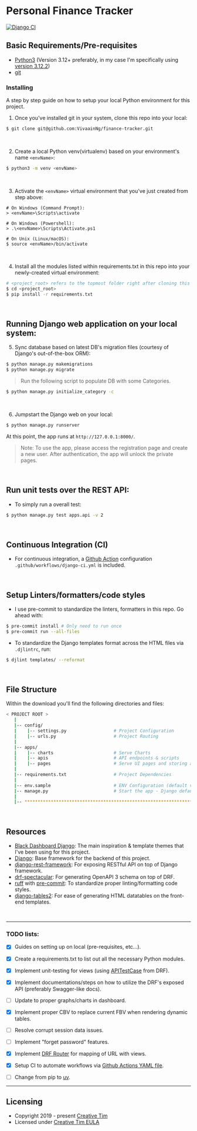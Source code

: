 # Personal Finance Tracker
[![Django CI](https://github.com/VivaainNg/finance-tracker/actions/workflows/django-ci.yml/badge.svg)](https://github.com/VivaainNg/finance-tracker/actions/workflows/django-ci.yml)

## Basic Requirements/Pre-requisites

- [Python3](https://www.python.org/downloads/) (Version 3.12+ preferably, in my case I'm specifically using [version 3.12.2](https://www.python.org/downloads/release/python-3122/))
- [git](https://git-scm.com/downloads)


### Installing

A step by step guide on how to setup your local Python environment for this project.

1. Once you've installed git in your system, clone this repo into your local:
```bash
$ git clone git@github.com:VivaainNg/finance-tracker.git
```

<br />


2. Create a local Python venv(virtualenv) based on your environment's name `<envName>`:

```bash
$ python3 -m venv <envName>
```

<br />

3. Activate the `<envName>` virtual environment that you've just created from step above:

```
# On Windows (Command Prompt):
> <envName>\Scripts\activate

# On Windows (Powershell):
> .\<envName>\Scripts\Activate.ps1

# On Unix (Linux/macOS):
$ source <envName>/bin/activate
```

<br />

4. Install all the modules listed within requirements.txt in this repo into your newly-created virtual environment:

```bash
# <project_root> refers to the topmost folder right after cloning this repository
$ cd <project_root>
$ pip install -r requirements.txt
```

<br />

## Running Django web application on your local system:
5. Sync database based on latest DB's migration files (courtesy of Django's out-of-the-box ORM):

```bash
$ python manage.py makemigrations
$ python manage.py migrate
```

> Run the following script to populate DB with some Categories.

```bash
$ python manage.py initialize_category -c
```

<br />

6. Jumpstart the Django web on your local:
```bash
$ python manage.py runserver
```

At this point, the app runs at `http://127.0.0.1:8000/`.

> Note: To use the app, please access the registration page and create a new user. After authentication, the app will unlock the private pages.


<br />

## Run unit tests over the REST API:
- To simply run a overall test:
```bash
$ python manage.py test apps.api -v 2
```

<br />

## Continuous Integration (CI)
- For continuous integration, a [Github Action](https://github.com/features/actions) configuration `.github/workflows/django-ci.yml` is included.

<br />

## Setup Linters/formatters/code styles
- I use pre-commit to standardize the linters, formatters in this repo. Go ahead with:
```bash
$ pre-commit install # Only need to run once
$ pre-commit run --all-files
```

- To standardize the Django templates format across the HTML files via `.djlintrc`, run:
```bash
$ djlint templates/ --reformat
```
<br />

## File Structure
Within the download you'll find the following directories and files:

```bash
< PROJECT ROOT >
   |
   |-- config/
   |    |-- settings.py                  # Project Configuration
   |    |-- urls.py                      # Project Routing
   |
   |-- apps/
   |    |-- charts                       # Serve Charts
   |    |-- apis                         # API endpoints & scripts
   |    |-- pages                        # Serve UI pages and storing app models
   |
   |-- requirements.txt                  # Project Dependencies
   |
   |-- env.sample                        # ENV Configuration (default values)
   |-- manage.py                         # Start the app - Django default start script
   |
   |-- ************************************************************************
```

<br />

## Resources

- [Black Dashboard Django](https://github.com/creativetimofficial/black-dashboard-django): The main inspiration & template themes that I've been using for this project.
- [Django](https://github.com/django/django): Base framework for the backend of this project.
- [django-rest-framework](https://github.com/encode/django-rest-framework): For exposing RESTful API on top of Django framework.
- [drf-spectacular](https://github.com/tfranzel/drf-spectacular): For generating OpenAPI 3 schema on top of DRF.
- [ruff](https://github.com/astral-sh/ruff) with [pre-commit](https://github.com/pre-commit/pre-commit): To standardize proper linting/formatting code styles.
- [django-tables2](https://github.com/jieter/django-tables2): For ease of generating HTML datatables on the front-end templates.

<br />

---

### TODO lists:

* [X] Guides on setting up on local (pre-requisites, etc...).

* [X] Create a requirements.txt to list out all the necessary Python modules.

* [X] Implement unit-testing for views (using [APITestCase](https://www.django-rest-framework.org/api-guide/testing/#api-test-cases) from DRF).

* [X] Implement documentations/steps on how to utilize the DRF's exposed API (preferably Swagger-like docs).

* [ ] Update to proper graphs/charts in dashboard.

* [X] Implement proper CBV to replace current FBV when rendering dynamic tables.

* [ ] Resolve corrupt session data issues.

* [ ] Implement "forget password" features.

* [X] Implement [DRF Router](https://www.django-rest-framework.org/api-guide/routers/) for mapping of URL with views.

* [X] Setup CI to automate workflows via [Github Actions YAML file](.github/workflows/github-actions-ci.yml).

* [ ] Change from pip to [uv](https://astral.sh/blog/uv).

---

## Licensing

- Copyright 2019 - present [Creative Tim](https://www.creative-tim.com/)
- Licensed under [Creative Tim EULA](https://www.creative-tim.com/license)
